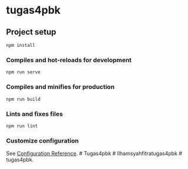 # tugas4pbk

## Project setup
```
npm install
```

### Compiles and hot-reloads for development
```
npm run serve
```

### Compiles and minifies for production
```
npm run build
```

### Lints and fixes files
```
npm run lint
```

### Customize configuration
See [Configuration Reference](https://cli.vuejs.org/config/).
#   T u g a s 4 p b k  
 #   I l h a m s y a h f i t r a t u g a s 4 p b k  
 #   t u g a s 4 p b k .  
 